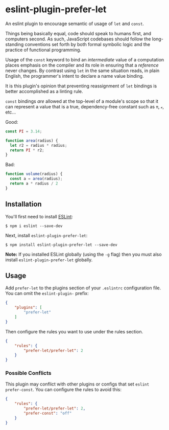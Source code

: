 # eslint-plugin-prefer-let

An eslint plugin to encourage semantic of usage of `let` and `const`.

Things being basically equal, code should speak to humans first, and
computers second. As such, JavaScript codebases should follow the
long-standing conventions set forth by both formal symbolic logic and
the practice of functional programming.

Usage of the `const` keyword to bind an _intermediate_ value of a
computation places emphasis on the compiler and its role in
ensuring that a _reference_ never changes. By contrast using `let` in
the same situation reads, in plain English, the programmer's intent to
declare a name value binding.

It is this plugin's opinion that preventing reassignment of `let`
bindings is better accomplished as a linting rule.

`const` bindings _are_ allowed at the top-level of a module's scope so
that it can represent a value that is a true, dependency-free constant
such as `π`, `ℯ`, etc...


Good:

``` javascript
const PI = 3.14;

function area(radius) {
  let r2 = radius * radius;
  return PI * r2;
}

```

Bad:

``` javascript
function volume(radius) {
  const a = area(radius);
  return a * radius / 2
}

```

## Installation

You'll first need to install [ESLint](http://eslint.org):

```
$ npm i eslint --save-dev
```

Next, install `eslint-plugin-prefer-let`:

```
$ npm install eslint-plugin-prefer-let --save-dev
```

**Note:** If you installed ESLint globally (using the `-g` flag) then you must also install `eslint-plugin-prefer-let` globally.

## Usage

Add `prefer-let` to the plugins section of your `.eslintrc` configuration file. You can omit the `eslint-plugin-` prefix:

```json
{
    "plugins": [
        "prefer-let"
    ]
}
```


Then configure the rules you want to use under the rules section.

```json
{
    "rules": {
        "prefer-let/prefer-let": 2
    }
}
```

### Possible Conflicts

This plugin may conflict with other plugins or configs that set `eslint prefer-const`. You can configure the rules to avoid this:

```json
{
    "rules": {
        "prefer-let/prefer-let": 2,
        "prefer-const": "off"
    }
}
```
